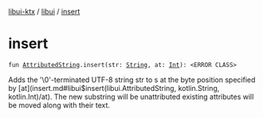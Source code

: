[libui-ktx](../index.md) / [libui](index.md) / [insert](./insert.md)

# insert

`fun `[`AttributedString`](-attributed-string/index.md)`.insert(str: `[`String`](https://kotlinlang.org/api/latest/jvm/stdlib/kotlin/-string/index.html)`, at: `[`Int`](https://kotlinlang.org/api/latest/jvm/stdlib/kotlin/-int/index.html)`): <ERROR CLASS>`

Adds the '\0'-terminated UTF-8 string str to s at the byte position specified by [at](insert.md#libui$insert(libui.AttributedString, kotlin.String, kotlin.Int)/at).
The new substring will be unattributed existing attributes will be moved along with their text.

